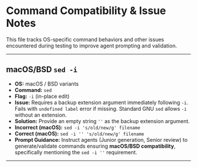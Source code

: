 # Command Compatibility & Issue Notes

This file tracks OS-specific command behaviors and other issues encountered
during testing to improve agent prompting and validation.

---

## macOS/BSD `sed -i`

* **OS:** macOS / BSD variants
* **Command:** `sed`
* **Flag:** `-i` (in-place edit)
* **Issue:** Requires a backup extension argument immediately following `-i`. Fails with `undefined label` error if missing. Standard GNU `sed` allows `-i` without an extension.
* **Solution:** Provide an empty string `''` as the backup extension argument.
* **Incorrect (macOS):** `sed -i 's/old/new/g' filename`
* **Correct (macOS):** `sed -i '' 's/old/new/g' filename`
* **Prompt Guidance:** Instruct agents (Junior generation, Senior review) to generate/validate commands ensuring **macOS/BSD compatibility**, specifically mentioning the `sed -i ''` requirement.
---